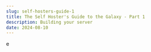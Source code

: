 ```yaml
---
slug: self-hosters-guide-1
title: The Self Hoster's Guide to the Galaxy - Part 1
description: Building your server
date: 2024-08-10
---
```


e
